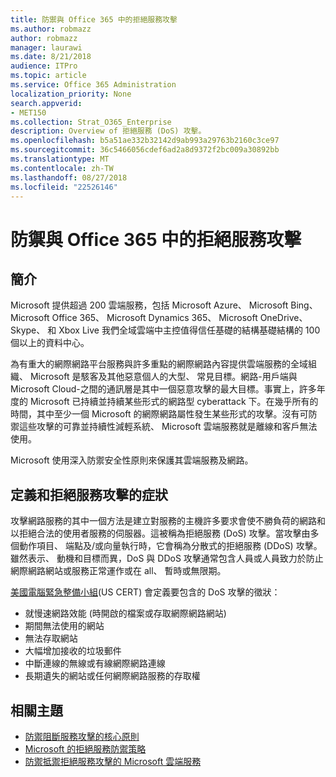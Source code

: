 ```yaml
---
title: 防禦與 Office 365 中的拒絕服務攻擊
ms.author: robmazz
author: robmazz
manager: laurawi
ms.date: 8/21/2018
audience: ITPro
ms.topic: article
ms.service: Office 365 Administration
localization_priority: None
search.appverid:
- MET150
ms.collection: Strat_O365_Enterprise
description: Overview of 拒絕服務 (DoS) 攻擊。
ms.openlocfilehash: b5a51ae332b32142d9ab993a29763b2160c3ce97
ms.sourcegitcommit: 36c5466056cdef6ad2a8d9372f2bc009a30892bb
ms.translationtype: MT
ms.contentlocale: zh-TW
ms.lasthandoff: 08/27/2018
ms.locfileid: "22526146"
---
```

# <a name="defending-against-denial-of-service-attacks-in-office-365"></a>防禦與 Office 365 中的拒絕服務攻擊

## <a name="introduction"></a>簡介
Microsoft 提供超過 200 雲端服務，包括 Microsoft Azure、 Microsoft Bing、 Microsoft Office 365、 Microsoft Dynamics 365、 Microsoft OneDrive、 Skype、 和 Xbox Live 我們全域雲端中主控值得信任基礎的結構基礎結構的 100 個以上的資料中心。

為有重大的網際網路平台服務與許多重點的網際網路內容提供雲端服務的全域組織、 Microsoft 是駭客及其他惡意個人的大型、 常見目標。網路-用戶端與 Microsoft Cloud-之間的通訊層是其中一個惡意攻擊的最大目標。事實上，許多年度的 Microsoft 已持續並持續某些形式的網路型 cyberattack 下。在幾乎所有的時間，其中至少一個 Microsoft 的網際網路屬性發生某些形式的攻擊。沒有可防禦這些攻擊的可靠並持續性減輕系統、 Microsoft 雲端服務就是離線和客戶無法使用。

Microsoft 使用深入防禦安全性原則來保護其雲端服務及網路。 

## <a name="definition-and-symptoms-of-denial-of-service-attacks"></a>定義和拒絕服務攻擊的症狀
攻擊網路服務的其中一個方法是建立對服務的主機許多要求會使不勝負荷的網路和以拒絕合法的使用者服務的伺服器。這被稱為拒絕服務 (DoS) 攻擊。當攻擊由多個動作項目、 端點及/或向量執行時，它會稱為分散式的拒絕服務 (DDoS) 攻擊。雖然表示、 動機和目標而異，DoS 與 DDoS 攻擊通常包含人員或人員致力於防止網際網路網站或服務正常運作或在 all、 暫時或無限期。

[美國電腦緊急整備小組](https://www.us-cert.gov/)(US CERT) 會定義要包含的 DoS 攻擊的徵狀：
- 就慢速網路效能 (時開啟的檔案或存取網際網路網站)
- 期間無法使用的網站
- 無法存取網站
- 大幅增加接收的垃圾郵件
- 中斷連線的無線或有線網際網路連線
- 長期遺失的網站或任何網際網路服務的存取權

## <a name="related-topics"></a>相關主題
- [防禦阻斷服務攻擊的核心原則](office-365-core-principles-of-defense-against-dos-attacks.md)
- [Microsoft 的拒絕服務防禦策略](office-365-microsoft-dos-defense-strategy.md)
- [防禦抵禦拒絕服務攻擊的 Microsoft 雲端服務](office-365-defending-cloud-services-against-dos-attacks.md)
